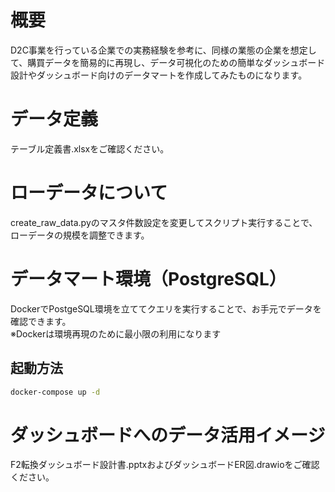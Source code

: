 # 概要
D2C事業を行っている企業での実務経験を参考に、同様の業態の企業を想定して、購買データを簡易的に再現し、データ可視化のための簡単なダッシュボード設計やダッシュボード向けのデータマートを作成してみたものになります。
# データ定義
テーブル定義書.xlsxをご確認ください。
# ローデータについて
create_raw_data.pyのマスタ件数設定を変更してスクリプト実行することで、ローデータの規模を調整できます。
# データマート環境（PostgreSQL）
DockerでPostgeSQL環境を立ててクエリを実行することで、お手元でデータを確認できます。  
※Dockerは環境再現のために最小限の利用になります
## 起動方法
```bash
docker-compose up -d
```
# ダッシュボードへのデータ活用イメージ
F2転換ダッシュボード設計書.pptxおよびダッシュボードER図.drawioをご確認ください。